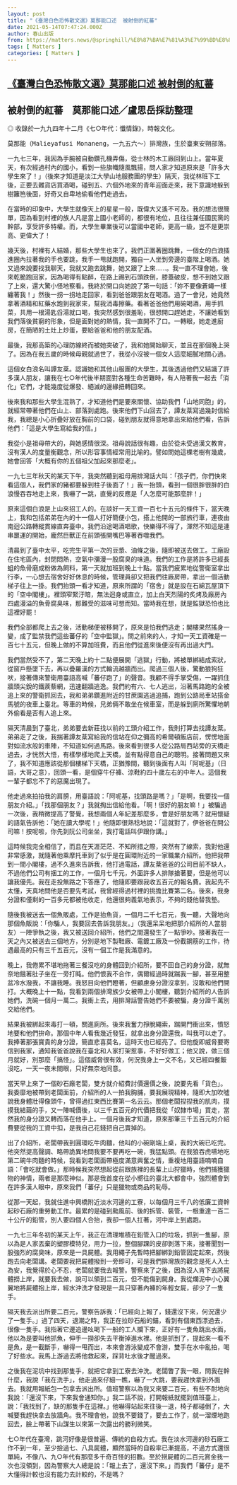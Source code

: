 ```yaml
---
layout: post
title: "《臺灣白色恐怖散文選》莫那能口述  被射倒的紅蕃"
date: 2021-05-14T07:47:24.000Z
author: 春山出版
from: https://matters.news/@springhill/%E8%87%BA%E7%81%A3%E7%99%BD%E8%89%B2%E6%81%90%E6%80%96%E6%95%A3%E6%96%87%E9%81%B8-%E8%8E%AB%E9%82%A3%E8%83%BD%E5%8F%A3%E8%BF%B0-%E8%A2%AB%E5%B0%84%E5%80%92%E7%9A%84%E7%B4%85%E8%95%83-bafyreic6amd6qz2ob4m6auguagmrsstkhu5e54vzroc2ldsjb6743lpjru
tags: [ Matters ]
categories: [ Matters ]
---
```

<!--1620978444000-->
[《臺灣白色恐怖散文選》莫那能口述  被射倒的紅蕃](https://matters.news/@springhill/%E8%87%BA%E7%81%A3%E7%99%BD%E8%89%B2%E6%81%90%E6%80%96%E6%95%A3%E6%96%87%E9%81%B8-%E8%8E%AB%E9%82%A3%E8%83%BD%E5%8F%A3%E8%BF%B0-%E8%A2%AB%E5%B0%84%E5%80%92%E7%9A%84%E7%B4%85%E8%95%83-bafyreic6amd6qz2ob4m6auguagmrsstkhu5e54vzroc2ldsjb6743lpjru)
------

<div>
<h2>被射倒的紅蕃　莫那能口述／盧思岳採訪整理</h2><p>◎ 收錄於一九九四年十二月《七○年代：懺情錄》，時報文化。</p><pre class="ql-syntax">莫那能（Malieyafusi Monaneng，一九五六～）排灣族，生於臺東安朔部落。國中畢業後，曾考上空軍機械學校，但因視力無法入學，十六歲離開故鄉開始做工，做過捆工、砂石工、搬運工、屍體清洗工等，七○年代後期開始接觸黨外運動人士。一九七九年因車禍導致眼睛幾近全盲，又罹患肺結核、甲狀腺癌，開始以按摩為生，並從事寫作與思考臺灣原住民問題。一九八四年與胡德夫等人成立臺灣原住民族權利促進會。代表作《美麗的稻穗》、《一個臺灣原住民的經歷》。</pre><p>一九七三年，我因為手腕被自動鑽孔機弄傷，從士林的木工廠回到山上。當年夏天，有次經過村內的國小，看到一些旗幟隨風飄揚，問人家才知道原來是「許多大學生來了！」（後來才知道是淡江大學山地服務團的學生）隔天，我從林班下工後，正要去雜貨店買酒喝，碰到五、六個外地來的青年迎面走來，我下意識地躲到樹籬笆後面，好奇又自卑地偷看他們走過去。</p><p>在當時的印象中，大學生就像天上的星星一般，既偉大又遙不可及。我的想法很簡單，因為看到村裡的族人凡是當上國小老師的，都很有地位，且往往兼任國民黨的幹部，享受許多特權。而，大學生畢業後可以當國中老師，更高一級，豈不是更崇高、更偉大了！</p><p>幾天後，村裡有人結婚，那些大學生也來了。我們正圍著圈跳舞，一個女的白浪插進圈內拉著我的手也要跳，我手一甩就跑開，獨自一人坐到旁邊的臺階上喝酒。她又過來說要找我聊天，我就又跑去跳舞，她又跟了上來……。我一直不理會她，後來乾脆跑回家，因為喝得有點醉，在路上踢到石頭跌倒，膝蓋破皮，想不到她又跟了上來，還大驚小怪地察看。我終於開口向她說了第一句話：「妳不要像蒼蠅一樣纏著我！」然後一拐一拐地走回家，看到爸爸跟朋友在喝酒。過了一會兒，她竟然拿著酒精和紅藥水跑到我家來，幫我消毒擦藥。看著爸爸他們用碗喝酒，用手抓菜，共用一根湯匙舀湯就口喝，我突然感到很羞恥，很想開口趕她走，不讓她看到我們落後貧窮的形象，但是面對她的熱情，我一直開不了口。一轉眼，她走進廚房，在簡陋的土灶上炒蛋，要給爸爸和他的朋友配酒。</p><p>最後，我那高築的心理防線終而被她突破了，我和她開始聊天，並且在那個晚上哭了。因為在我五歲的時候母親就過世了，我從小沒被一個女人這麼細膩地關心過。</p><p>這個女白浪名叫譚友棻。認識她和其他山服團的大學生，其後透過他們又結識了許多漢人朋友，讓我在七○年代後半期面對各種生命苦難時，有人陪著我一起去「消化」它們，才能幾度從爆發、絕滅的邊緣扭轉回來。</p><p>後來我和那些大學生混熟了，才知道他們是要來關懷、協助我們「山地同胞」的，就經常帶著他們在山上、部落到處跑。後來他們下山回去了，譚友棻寫過幾封信給我，我總是小心折疊好放在胸前的口袋，碰到朋友就得意地拿出來給他們看，告訴他們：「這是大學生寫給我的信。」</p><p>我從小是祖母帶大的，與她感情很深。祖母說話很有趣，由於從未受過漢文教育，沒有漢人的度量衡觀念，所以形容事情經常用比喻的。譬如問她這棵老樹有幾歲，她會回答「大概有你的五個祖父加起來那麼老」。</p><p>一九七三年秋天的某天下午，我突然聽到祖母用排灣話大叫：「孩子們，你們快來看這個人，我們家的豬都要躲到柱子後面了！」我一抬頭，看到一個很胖很胖的白浪慢吞吞地走上來，我嚇了一跳，直覺的反應是「人怎麼可能那麼胖！」</p><p>原來這個白浪是上山來招工人的。在談好一天工資一百七十五元的條件下，當天晚上，我和包括弟弟在內的十一個人打好簡便小包，搭上他開的一部旅行車，連夜由南迴公路轉縱貫線直奔臺中。我們沿途喝酒唱歌，快樂得不得了，渾然不知這是連串噩運的開始，龐然巨獸正在前頭張開嘴巴等著吞噬我們。</p><p>清晨到了臺中太平，吃完生平第一次的豆漿、油條之後，隨即被送去做工。工廠設在住宅區內，封閉悶熱，空氣中瀰漫一股腐臭的味道。我們的工作是將許多已經長蛆的魚骨磨成粉做為飼料，第一天就加班到晚上十點。當我們疲累地從警衛室拿出行李，一心想去宿舍好好休息的時候，管理員卻又把我們往廠房帶，拿出一個活動梯子往上一掛。我們抬頭一看才知道，原來所謂的「宿舍」就是設在石綿瓦屋頂下的「空中閣樓」。裡頭窄緊汙暗，無法迴身或直立，加上白天烈陽的炙烤及廠房內四處漫溢的魚骨腐臭味，那難受的滋味可想而知。當時我在想，就是監獄恐怕也比這裡好罷！</p><p>我們全部都爬上去之後，活動梯便被移開了，原來是怕我們逃走；閣樓果然搖身一變，成了監禁我們這些蕃仔的「空中監獄」。問之前來的人，才知一天工資確是一百七十五元，但晚上做的不算加班費，而且他們從進來後便沒有再出過大門。</p><p>我們當然受不了，第二天晚上約十二點便展開「逃獄」行動，將被單綁結成索狀，從窗戶懸墜下去，再以疊羅漢的方式輪流越牆而出。爬過三個人後，驚動狼狗狂吠，接著傳來警衛用臺語高喊「蕃仔跑了」的聲音。我顧不得手掌受傷，一躍抓住牆頭尖銳的鐵蒺藜網，迅速翻牆逃逸。我們約有六、七人逃出，沿著馬路跑的全被追上來的警衛抓回去，我和弟弟鑽進附近的甘蔗園逃過追捕，跑到公路局車站搭金馬號的夜車上臺北。等車的時候，兄弟倆不敢坐在候車室，而是躲到廁所驚懼地朝外偷看是否有人追上來。</p><p>隔天清晨到了臺北，弟弟要去新莊找以前的工頭介紹工作，我則打算去找譚友棻。弟弟走了之後，我揣著譚友棻寫給我的信站在仰之彌高的希爾頓飯店前，愣愣地面對如流水般的車陣，不知道如何過馬路。後來看到很多人從公路局西站旁的天橋走過去，才恍然大悟，有樣學樣地爬上天橋，並有點得意自己的聰明。接著問題又來了，我不知道應該從那個樓梯下天橋，正猶豫間，聽到後面有人叫「阿呢基」（日語，大哥之意），回頭一看，是個穿牛仔褲、涼鞋約四十歲左右的中年人。這個我一輩子都忘不了的惡魔出現了。</p><p>他走過來拍拍我的肩膀，用臺語說：「阿呢基，找頭路是嗎？」「是啊，我要找一個朋友介紹。」「找那個朋友？」我就掏出信給他看。「啊！很好的朋友嘛！」被騙過一次後，我稍微提高了警覺，我想兩個人年紀差那麼多，會是好朋友嗎？就用懷疑的語氣告訴他：「她在讀大學呢！」他隨即很熟稔地說：「這就對了，伊爸爸在開公司嘛！按呢啦，你先到阮公司坐坐，我打電話叫伊跟你講。」</p><p>這時候我完全相信了，而且在天涯茫茫、不知所措之際，突然有了線索，我對他還非常感激，就隨著他乘摩托車到了似乎是在圓環附近的一家職業介紹所。他把我帶到一間小閣樓，過不久進來告訴我，他打過電話，譚友棻爸爸的公司目前不缺人，不過他們公司有捆工的工作，一個月七千元，外面許多人排隊搶著要，但是他可以讓我優先。我在走投無路之下答應了，他隨即要跟我收五百元的報名費。我起先不太懂，天真地問他是否要先考試，我曾經得過村裡的挑擔比賽第二名。後來，我身分證和僅剩的一百多元都被他收走，他還很夠義氣地表示，不夠的錢他替我墊。</p><p>隨後我被送去一個魚販處，工作是抬魚貨，一個月二千七百元，我一聽，大聲地向那個魚販說：「你騙人，我要回去告訴我朋友。」（我還呆呆地把那介紹所的人當朋友）一陣爭執之後，我又被送回介紹所，他們之間還發生了一點爭吵。接著我在一天之內又被送去三個地方，分別是地下製鞋廠、電鍍工廠及一份截鋼筋的工作，待遇最高的只有三千五百元，沒有一個工作是我滿意的。</p><p>晚上，我倦累不堪地拖著三餐沒吃的身體回到介紹所，要不回自己的身分證，就無奈地餓著肚子坐在一旁打盹。他們恨我不合作，偶爾經過時就踹我一腳，甚至用整盆冷水潑我，不讓我睡。我怒目向他們瞪著，但顧慮身分證沒拿到，沒敢和他們開打。大概晚上十一點，我看到兩個排灣族少女被帶上小閣樓，聽到介紹所的人告訴她們，洗碗一個月一萬二。我衝上去，用排灣話警告她們不要被騙，身分證千萬別交給他們。</p><p>結果我被綁起來毒打一頓，關進廁所。後來我奮力掙脫繩索，踹開門衝出來，憤怒地要和他們拚命。那個中年人看我幾近發狂，就拿出身分證還我，叫我可以走了。我捧著那張寶貴的身分證，簡直悲喜莫名，這時天也已經亮了。但他旋即威脅要寄信到我家，通知我爸爸說我在臺北和人家打架惹事，不好好做工；他又說，做三個月就好，別那麼「搞怪」。這個威脅很有效，何況我身上一文不名，又已經四餐飯沒吃，一天一夜未閤眼，只好無奈地同意。</p><p>當天早上來了一個砂石廠老闆，雙方就介紹費討價還價之後，說要先看「貨色」。我委靡地被帶到老闆面前，介紹所的人一拍我胸脯，要我展現精神，隨即大加吹噓說我身體壯得像頭牛，曾得過扛東西比賽第一名云云。那個老闆揑揑我的肌肉，摸摸我結繭的手，又一陣喊價後，以三千五百元的代價把我從「奴隸市場」買走，當然我的身分證又轉而落在他手上。一個月後我才知道，原來那筆三千五百元的介紹費要從我的工資中扣，是我自己花錢把自己賣掉的。</p><p>出了介紹所，老闆帶我到圓環吃牛肉麵，他叫的小碗剛端上桌，我的大碗已吃完。他突然提高聲調、略帶詭異地問我要不要再吃一碗，我猛點頭。在我狼吞虎嚥地吃第二碗牛肉麵的時候，我看到老闆面帶極度滿意興奮之情，重複地用臺語喃喃自語：「會吃就會做。」那時候我突然想起從前跟族裡的長輩上山狩獵時，他們捕獲獵物的神情，兩者是那麼神似。那是我首度在從小嚮往的臺北大都會中，強烈體會到在許多漢人眼中，原來我們「蕃仔」只是獵物或商品的恥辱。</p><p>從那一天起，我就住進中興橋附近淡水河邊的工寮，以每個月三千八的低廉工資幹起砂石廠的重勞動工作。最累的是碰到颱風前、後的拆管、裝管，一根重達一百二十公斤的鉛管，別人要四個人合抬，我卻一個人扛著，河中岸上到處跑。</p><p>一九七三年冬初的某天上午，我正在清理堆積在鉛管入口的垃圾，抓到一隻腳，原以為是人家丟棄的塑膠模特兒，用力一拉，整個腳踝的皮卻剝落下來，接著聞到一股強烈的腐臭味，原來是一具屍體。我用繩子先暫時把腳綁到鉛管固定起來，然後跑去向老闆講。老闆要我把屍體撥到一旁即可，可是我們排灣族的觀念是死人入土為安，我覺得於心不忍，老闆就要我去報警。警察來了之後，因為沒人肯下去將屍體撈上岸，就要我去做，說可以領到二百元，但不能傷到屍身。我從爛泥中小心翼翼地將屍體抱上岸，經水沖洗才發現是一具只穿著內褲的年輕女屍，卻少了一隻手。</p><p>隔天我去派出所要二百元，警察告訴我：「已經向上報了，錢還沒下來，何況還少了一隻手。」過了四天，退潮之時，我正在拉砂石船的錨，看到有個東西漂過去，很像一隻手。我指著它邊追邊吆喝下一船的工人攔下來，正好有一隻魚跳出水面，他以為是要叫他抓魚，伸手一撈卻失去平衡掉進水裡。他是抓到了，提起來一看不是魚，是一截斷手，嚇得一甩而出，本來會游泳變成不會游，雙手在水中亂拍，喝了好些水。我馬上游過去將他救起來，踩背吐水後才醒過來。</p><p>之後我在泥坑中找到那隻手，就把它拿到工寮去沖洗。老闆瞥了我一眼，問我在幹什麼，我說「我在洗手」，他走過來仔細一瞧，嚇了一大跳，要我趕快拿到外面去。我就用報紙包一包拿去派出所。值班警察以為我又來要二百元，有些不耐地向我說：「還沒下來，下來我會通知你。」我二話不說，打開報紙就擺到值班臺上，說：「我找到了，缺的那隻手在這裡。」他嚇得站起來往後一退，椅子都碰倒了，大喊要我趕快拿去放牆角。我不理會他，說我不要錢了，要去工作了，就一溜煙地跑回去，臉上帶著下山謀生以來第一次露出的勝利微笑。</p><p>七○年代在臺灣，跳河好像是很普遍、傳統的自殺方式。我在淡水河邊的砂石廠工作不到一年，至少撿過七、八具屍體，顯然當時的自殺率已漸提高，不過方式還很單純，不像八、九○年代有那麼多千奇百怪的招數。至於撈屍體的二百元賞金我一次也沒領到，因為警察大人總是說：「報上去了，還沒下來。」而我們「蕃仔」是不大懂得計較也沒有能力去計較的，不是嗎？</p>
</div>
